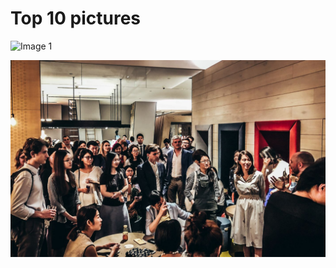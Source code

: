 # Top 10 pictures

![Image 1](https://scprograms.github.com/impact-sessions/images/2018-05-11%2001.00.10.jpg)

![Image 2](./images/2018-05-11%2001.00.10.jpg)
